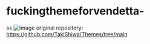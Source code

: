 # fuckingthemeforvendetta-
ss
![image](https://github.com/user-attachments/assets/52ef4d20-46f9-47f8-a7de-beb24bd15c2d)
original repository: https://github.com/TakiShiwa/Themes/tree/main
